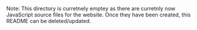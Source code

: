 Note: This directory is curretnely emptey as there are curretnly now JavaScript source files for the website. Once they have been created, this README can be deleted/updated.